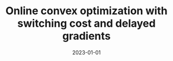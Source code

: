 ---
title: Online convex optimization with switching cost and delayed gradients
authors:
  - Spandan Senapati
  - Rahul Vaze
date: 2023-01-01
publishDate: 2024-08-21T22:46:13.425516Z
publication_types:
  - article-journal
publication: "*IFIP Performance 2023*. Full version: *Performance Evaluation (PEVA)*, Extended abstract: *ACM SIGMETRICS Performance Evaluation Review (PER)*"
url_pdf: "https://arxiv.org/abs/2310.11880"
---